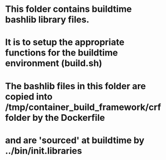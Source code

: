 # This folder contains buildtime bashlib library files.
# It is to setup the appropriate functions for the buildtime environment  (build.sh)
#
#  The bashlib files in this folder are copied into /tmp/container_build_framework/crf folder by the Dockerfile
#  and are 'sourced' at buildtime by ../bin/init.libraries
